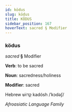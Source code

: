 ```yaml
---
id: ködus
slug: ködus
title: KÖDUS
sidebar_position: 167
hoverText: sacred § Modifier
---
```


### ködus

*sacred* **§** Modifier

**Verb**: to be sacred

**Noun**: sacredness/holiness

**Modifier**: sacred

Hebrew קָדוֹשׁ kadósh /ˈkɔdəʃ/

*Afroasiatic Language Family*